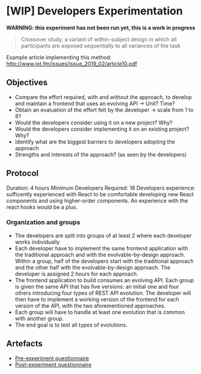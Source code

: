 # [WIP] Developers Experimentation

**WARNING: this experiment has not been run yet, this is a work in progress**

> Crossover study, a variant of within-subject design in which all participants are exposed sequentially to all variances of the task

Example article implementing this method: http://www.jot.fm/issues/issue_2019_02/article10.pdf

## Objectives

- Compare the effort required, with and without the approach, to develop and maintain a frontend that uses an evolving API -> Unit? Time?
- Obtain an evaluation of the effort felt by the developer -> scale from 1 to 8?
- Would the developers consider using it on a new project? Why?
- Would the developers consider implementing it on an existing project? Why?
- Identify what are the biggest barriers to developers adopting the approach
- Strengths and interests of the approach? (as seen by the developers)

## Protocol

Duration: 4 hours
Minimum Developers Required: 18
Developers experience: sufficently experienced with React to be comfortable developing new React components and using higher-order components. An experience with the react hooks would be a plus.

### Organization and groups

- The developers are split into groups of at least 2 where each developer works individually
- Each developer have to implement the same frontend application with the traditional approach and with the evolvable-by-design approach. Within a group, half of the developers start with the traditional approach and the other half with the evolvable-by-design approach. The developer is assigned 2 hours for each approach.
- The frontend application to build consumes an evolving API. Each group is given the same API that has five versions: an initial one and four others introducing four types of REST API evolution. The developer will then have to implement a working version of the frontend for each version of the API, with the two aforementioned approaches.
- Each group will have to handle at least one evolution that is common with another group.
- The end goal is to test all types of evolutions.

## Artefacts

- [Pre-experiment questionnaire](./pre-experiment-questionnaire.md)
- [Post-experiment questionnaire](./post-experiment-questionnaire.md)
